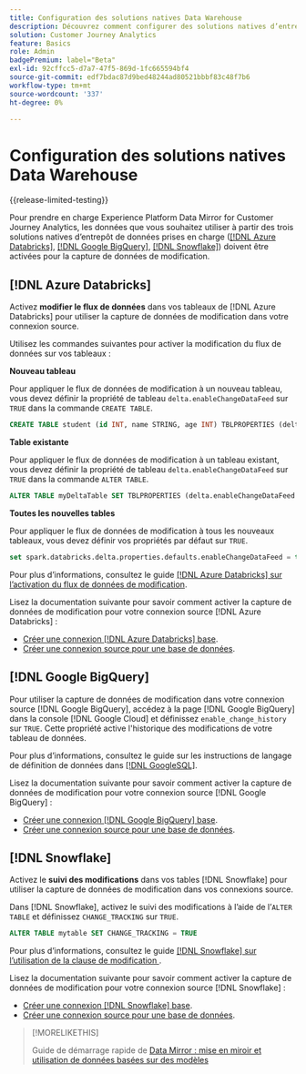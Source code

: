 ```yaml
---
title: Configuration des solutions natives Data Warehouse
description: Découvrez comment configurer des solutions natives d’entrepôt de données pour Experience Platform Data Mirror for Customer Journey Analytics
solution: Customer Journey Analytics
feature: Basics
role: Admin
badgePremium: label="Beta"
exl-id: 92cffcc5-d7a7-47f5-869d-1fc665594bf4
source-git-commit: edf7bdac87d9bed48244ad80521bbbf83c48f7b6
workflow-type: tm+mt
source-wordcount: '337'
ht-degree: 0%

---
```


# Configuration des solutions natives Data Warehouse

{{release-limited-testing}}

Pour prendre en charge Experience Platform Data Mirror for Customer Journey Analytics, les données que vous souhaitez utiliser à partir des trois solutions natives d’entrepôt de données prises en charge ([[!DNL Azure Databricks]](#azure-databricks), [[!DNL Google BigQuery]](#google-bigquery), [[!DNL Snowflake]](#snowflake)) doivent être activées pour la capture de données de modification.


## [!DNL Azure Databricks]

Activez **modifier le flux de données** dans vos tableaux de [!DNL Azure Databricks] pour utiliser la capture de données de modification dans votre connexion source.

Utilisez les commandes suivantes pour activer la modification du flux de données sur vos tableaux :

**Nouveau tableau**

Pour appliquer le flux de données de modification à un nouveau tableau, vous devez définir la propriété de tableau `delta.enableChangeDataFeed` sur `TRUE` dans la commande `CREATE TABLE`.

```sql
CREATE TABLE student (id INT, name STRING, age INT) TBLPROPERTIES (delta.enableChangeDataFeed = true)
```

**Table existante**

Pour appliquer le flux de données de modification à un tableau existant, vous devez définir la propriété de tableau `delta.enableChangeDataFeed` sur `TRUE` dans la commande `ALTER TABLE`.

```sql
ALTER TABLE myDeltaTable SET TBLPROPERTIES (delta.enableChangeDataFeed = true)
```

**Toutes les nouvelles tables**

Pour appliquer le flux de données de modification à tous les nouveaux tableaux, vous devez définir vos propriétés par défaut sur `TRUE`.

```sql
set spark.databricks.delta.properties.defaults.enableChangeDataFeed = true;
```

Pour plus d’informations, consultez le guide [[!DNL Azure Databricks]  sur l’activation du flux de données de modification](https://docs.databricks.com/aws/en/delta/delta-change-data-feed#enable-change-data-feed).

Lisez la documentation suivante pour savoir comment activer la capture de données de modification pour votre connexion source [!DNL Azure Databricks] :

* [Créer une connexion  [!DNL Azure Databricks]  base](https://experienceleague.adobe.com/fr/docs/experience-platform/sources/api-tutorials/create/databases/databricks).
* [Créer une connexion source pour une base de données](https://experienceleague.adobe.com/fr/docs/experience-platform/sources/api-tutorials/collect/database-nosql#create-a-source-connection).

## [!DNL Google BigQuery]

Pour utiliser la capture de données de modification dans votre connexion source [!DNL Google BigQuery], accédez à la page [!DNL Google BigQuery] dans la console [!DNL Google Cloud] et définissez `enable_change_history` sur `TRUE`. Cette propriété active l&#39;historique des modifications de votre tableau de données.

Pour plus d’informations, consultez le guide sur les instructions de langage de définition de données dans [ [!DNL GoogleSQL]](https://cloud.google.com/bigquery/docs/reference/standard-sql/data-definition-language#table_option_list).

Lisez la documentation suivante pour savoir comment activer la capture de données de modification pour votre connexion source [!DNL Google BigQuery] :

* [Créer une connexion  [!DNL Google BigQuery]  base](https://experienceleague.adobe.com/fr/docs/experience-platform/sources/api-tutorials/create/databases/bigquery).
* [Créer une connexion source pour une base de données](https://experienceleague.adobe.com/fr/docs/experience-platform/sources/api-tutorials/collect/database-nosql#create-a-source-connection).

## [!DNL Snowflake]

Activez le **suivi des modifications** dans vos tables [!DNL Snowflake] pour utiliser la capture de données de modification dans vos connexions source.

Dans [!DNL Snowflake], activez le suivi des modifications à l’aide de l’`ALTER TABLE` et définissez `CHANGE_TRACKING` sur `TRUE`.

```sql
ALTER TABLE mytable SET CHANGE_TRACKING = TRUE
```

Pour plus d’informations, consultez le guide [[!DNL Snowflake]  sur l’utilisation de la clause de modification ](https://docs.snowflake.com/en/sql-reference/constructs/changes#usage-notes).

Lisez la documentation suivante pour savoir comment activer la capture de données de modification pour votre connexion source [!DNL Snowflake] :

* [Créer une connexion  [!DNL Snowflake]  base](https://experienceleague.adobe.com/fr/docs/experience-platform/sources/api-tutorials/create/databases/snowflake).
* [Créer une connexion source pour une base de données](https://experienceleague.adobe.com/fr/docs/experience-platform/sources/api-tutorials/collect/database-nosql#create-a-source-connection).


>[!MORELIKETHIS]
>
>Guide de démarrage rapide de [Data Mirror : mise en miroir et utilisation de données basées sur des modèles](model-based.md)
>
